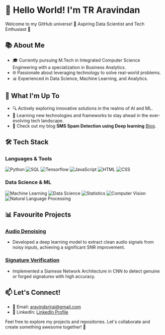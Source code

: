 # 👋 Hello World! I'm TR Aravindan

Welcome to my GitHub universe! 🚀 Aspiring Data Scientist and Tech Enthusiast 🤖

## 📚 About Me

- 🎓 Currently pursuing M.Tech in Integrated Computer Science Engineering with a specialization in Business Analytics.
- 🌐 Passionate about leveraging technology to solve real-world problems.
- 📊 Experienced in Data Science, Machine Learning, and Analytics.

## 🚀 What I'm Up To

- 🔍 Actively exploring innovative solutions in the realms of AI and ML.
- 🌱 Learning new technologies and frameworks to stay ahead in the ever-evolving tech landscape.
- 📝 Check out my blog **SMS Spam Detection using Deep learning** [Blog](https://www.geeksforgeeks.org/sms-spam-detection-using-tensorflow-in-python/).

## 🛠️ Tech Stack

### Languages & Tools

![Python](https://img.shields.io/badge/Python-Intermediate-blue?style=flat-square&logo=python)
![SQL](https://img.shields.io/badge/SQL-Intermediate-blue?style=flat-square&logo=postgresql)
![Tensorflow](https://img.shields.io/badge/Tensorflow-Intermediate-blue?style=flat-square&logo=tensorflow)
![JavaScript](https://img.shields.io/badge/JavaScript-Beginner-green?style=flat-square&logo=javascript)
![HTML](https://img.shields.io/badge/HTML-Beginner-green?style=flat-square&logo=html5)
![CSS](https://img.shields.io/badge/CSS-Beginner-green?style=flat-square&logo=css3)

### Data Science & ML

![Machine Learning](https://img.shields.io/badge/Machine%20Learning-Intermediate-blueviolet?style=flat-square)
![Data Science](https://img.shields.io/badge/Data%20Science-Intermediate-blueviolet?style=flat-square)
![Statistics](https://img.shields.io/badge/Statistics-Intermediate-blueviolet?style=flat-square)
![Computer Vision](https://img.shields.io/badge/Computer%20Vision-Intermediate-blueviolet?style=flat-square)
![Natural Language Processing](https://img.shields.io/badge/NLP-Intermediate-blueviolet?style=flat-square)

## 📊 Favourite Projects

### [Audio Denoising](https://audiodenoising.streamlit.app/)
- Developed a deep learning model to extract clean audio signals from noisy inputs, achieving a significant SNR improvement.

### [Signature Verification](https://github.com/aravindsriraj/Signature-Verification/tree/main)
- Implemented a Siamese Network Architecture in CNN to detect genuine or forged signatures with high accuracy.

## 📫 Let's Connect!

- 📧 Email: [aravindsriraj@gmail.com](mailto:aravindsriraj@gmail.com)
- 💼 LinkedIn: [LinkedIn Profile](https://www.linkedin.com/in/aravindan-tr-700a461a4/)


Feel free to explore my projects and repositories. Let's collaborate and create something awesome together! 🚀

